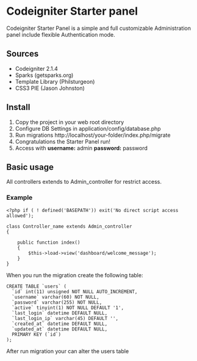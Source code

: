 # Codeigniter Starter panel

Codeigniter Starter Panel is a simple and full customizable Administration panel include flexible Authentication mode.

## Sources
* Codeigniter 2.1.4
* Sparks (getsparks.org)
* Template Library (Philsturgeon)
* CSS3 PIE (Jason Johnston)

## Install
1. Copy the project in your web root directory
2. Configure DB Settings in application/config/database.php
3. Run migrations http://localhost/your-folder/index.php/migrate
4. Congratulations the Starter Panel run!
5. Access with **username:** admin **password:** password

## Basic usage
All controllers extends to Admin_controller for restrict access.

### Example

    <?php if ( ! defined('BASEPATH')) exit('No direct script access allowed');

    class Controller_name extends Admin_controller
    {

        public function index()
        {
            $this->load->view('dashboard/welcome_message');
        }
    }

When you run the migration create the following table:

    CREATE TABLE `users` (
      `id` int(11) unsigned NOT NULL AUTO_INCREMENT,
      `username` varchar(60) NOT NULL,
      `password` varchar(255) NOT NULL,
      `active` tinyint(1) NOT NULL DEFAULT '1',
      `last_login` datetime DEFAULT NULL,
      `last_login_ip` varchar(45) DEFAULT '',
      `created_at` datetime DEFAULT NULL,
      `updated_at` datetime DEFAULT NULL,
      PRIMARY KEY (`id`)
    );

After run migration your can alter the users table